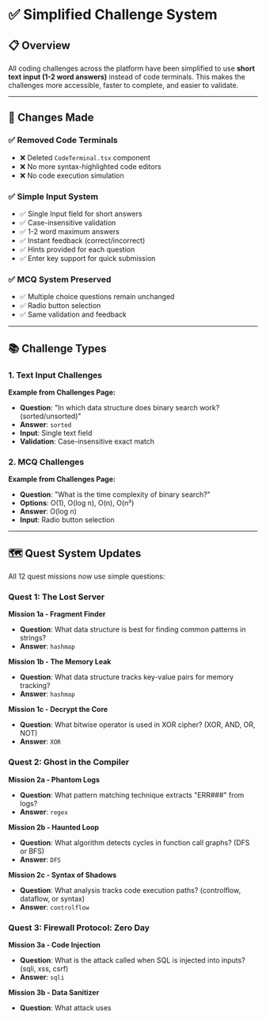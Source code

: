 # ✅ Simplified Challenge System

## 📋 Overview

All coding challenges across the platform have been simplified to use **short text input (1-2 word answers)** instead of code terminals. This makes the challenges more accessible, faster to complete, and easier to validate.

---

## 🎯 Changes Made

### ✅ **Removed Code Terminals**
- ❌ Deleted `CodeTerminal.tsx` component
- ❌ No more syntax-highlighted code editors
- ❌ No code execution simulation

### ✅ **Simple Input System**
- ✅ Single Input field for short answers
- ✅ Case-insensitive validation
- ✅ 1-2 word maximum answers
- ✅ Instant feedback (correct/incorrect)
- ✅ Hints provided for each question
- ✅ Enter key support for quick submission

### ✅ **MCQ System Preserved**
- ✅ Multiple choice questions remain unchanged
- ✅ Radio button selection
- ✅ Same validation and feedback

---

## 📚 Challenge Types

### **1. Text Input Challenges**
**Example from Challenges Page:**
- **Question**: "In which data structure does binary search work? (sorted/unsorted)"
- **Answer**: `sorted`
- **Input**: Single text field
- **Validation**: Case-insensitive exact match

### **2. MCQ Challenges**
**Example from Challenges Page:**
- **Question**: "What is the time complexity of binary search?"
- **Options**: O(1), O(log n), O(n), O(n²)
- **Answer**: O(log n)
- **Input**: Radio button selection

---

## 🗺️ Quest System Updates

All 12 quest missions now use simple questions:

### **Quest 1: The Lost Server**

**Mission 1a - Fragment Finder**
- **Question**: What data structure is best for finding common patterns in strings?
- **Answer**: `hashmap`

**Mission 1b - The Memory Leak**
- **Question**: What data structure tracks key-value pairs for memory tracking?
- **Answer**: `hashmap`

**Mission 1c - Decrypt the Core**
- **Question**: What bitwise operator is used in XOR cipher? (XOR, AND, OR, NOT)
- **Answer**: `XOR`

### **Quest 2: Ghost in the Compiler**

**Mission 2a - Phantom Logs**
- **Question**: What pattern matching technique extracts "ERR###" from logs?
- **Answer**: `regex`

**Mission 2b - Haunted Loop**
- **Question**: What algorithm detects cycles in function call graphs? (DFS or BFS)
- **Answer**: `DFS`

**Mission 2c - Syntax of Shadows**
- **Question**: What analysis tracks code execution paths? (controlflow, dataflow, or syntax)
- **Answer**: `controlflow`

### **Quest 3: Firewall Protocol: Zero Day**

**Mission 3a - Code Injection**
- **Question**: What is the attack called when SQL is injected into inputs? (sqli, xss, csrf)
- **Answer**: `sqli`

**Mission 3b - Data Sanitizer**
- **Question**: What attack uses <script> tags in input? (xss, csrf, sqli)
- **Answer**: `xss`

**Mission 3c - Patch Transmission**
- **Question**: What process arranges items in order by a key?
- **Answer**: `sorting`

### **Quest 4: Echoes of the Terminal**

**Mission 4a - The Encoded Message**
- **Question**: What's the reverse of encoding called?
- **Answer**: `decoding`

**Mission 4b - Crash Trace**
- **Question**: What LIFO data structure tracks function calls?
- **Answer**: `stack`

**Mission 4c - Reconstruct Timeline**
- **Question**: What type of sort preserves equal element order? (stable or unstable)
- **Answer**: `stable`

---

## 🎨 UI Consistency

### **Challenge Detail Page** (`/challenge/:id`)
- Text input challenges show:
  - Question in NeonCard
  - Single Input field
  - Hint box with lightbulb icon
  - Submit button
  - Result feedback (green/red)

- MCQ challenges show:
  - Question in NeonCard
  - Radio button options
  - Submit button
  - Result feedback (green/red)

### **Quest Detail Page** (`/quests/:id`)
- Mission modal shows:
  - Mission title
  - Description
  - Challenge question in NeonCard
  - Single Input field
  - Hint box with lightbulb icon
  - Submit/Reset buttons
  - Result feedback with confetti

---

## ⚙️ Technical Implementation

### **Input Component**
```tsx
<Input
  placeholder="Type your answer here (1-2 words)..."
  className="text-lg font-mono bg-input border-secondary/30"
  value={answer}
  onChange={(e) => setAnswer(e.target.value)}
  maxLength={50}
  onKeyDown={(e) => {
    if (e.key === 'Enter' && !submitted) {
      handleSubmit();
    }
  }}
/>
```

### **Validation Logic**
```tsx
const isCorrect = challenge.type === "mcq" 
  ? mcqAnswer === challenge.correctAnswer
  : answer.trim().toLowerCase() === challenge.correctAnswer.toLowerCase();
```

### **Mission Interface**
```typescript
export interface Mission {
  id: string;
  title: string;
  description: string;
  challenge: string;        // The question
  tags: string[];
  xp: number;
  difficulty: string;
  hint: string;
  successText: string;
  correctAnswer: string;    // The expected answer (1-2 words)
}
```

---

## 📊 Benefits

### ✅ **User Experience**
- **Faster completion** - No need to write full code
- **Less intimidating** - Simple questions vs coding
- **Clear expectations** - Exact answer format provided
- **Instant validation** - Know immediately if correct
- **Hints available** - Guidance for each question

### ✅ **Performance**
- **Faster rendering** - No syntax highlighting overhead
- **Simpler validation** - String comparison vs code execution
- **Smaller bundle** - No CodeMirror or similar libraries
- **Mobile friendly** - Input works better on mobile than code editors

### ✅ **Maintainability**
- **Easier to create** - Just add question and answer
- **Simpler testing** - String matching is straightforward
- **Less complexity** - No code execution simulation needed
- **Consistent UI** - Same pattern everywhere

---

## 🎯 Where Changes Apply

### ✅ **Updated Pages**
1. **ChallengeDetail.tsx** - Text input + MCQ support
2. **QuestDetailPage.tsx** - Text input in modal
3. **questsData.ts** - All missions updated with simple questions

### ✅ **Deleted Files**
1. **CodeTerminal.tsx** - No longer needed

### ✅ **Preserved Features**
- ✅ MCQ challenges (unchanged)
- ✅ Confetti animations
- ✅ XP rewards
- ✅ Progress tracking
- ✅ Hints system
- ✅ Success/error feedback
- ✅ Toast notifications

---

## 🔍 Example User Flow

### **Quest Mission Flow:**
1. User clicks "Start Mission" on mission card
2. Modal opens with mission details
3. User reads the challenge question
4. User types short answer (1-2 words) in input field
5. User clicks "Submit Answer" or presses Enter
6. System validates answer (case-insensitive)
7. If correct:
   - ✅ Confetti animation
   - ✅ Success message with successText
   - ✅ XP notification
   - ✅ Mission marked complete
   - ✅ Next mission unlocks
8. If incorrect:
   - ❌ Error feedback
   - ❌ Reset button appears
   - ❌ User can try again

### **Challenge Flow:**
1. User navigates to `/challenge/:id`
2. Sees challenge description
3. If text type: Enters answer in input field
4. If MCQ type: Selects radio button option
5. Submits answer
6. Gets instant feedback
7. If correct: XP earned, can retry
8. If incorrect: Can reset and try again

---

## 💡 Sample Questions Added

All questions now focus on **computer science concepts** rather than code writing:

- **Data Structures**: hashmap, stack, queue
- **Algorithms**: DFS, BFS, sorting, binary search
- **Security**: SQL injection, XSS, CSRF
- **Concepts**: encoding/decoding, time complexity
- **Analysis**: control flow, data flow

---

## 🚀 Future Enhancements

Potential additions:
- [ ] Auto-complete suggestions for common answers
- [ ] Multiple valid answers (e.g., "hashmap" or "hashtable")
- [ ] Case variations highlighted in hints
- [ ] Answer reveal after 3 wrong attempts
- [ ] Time tracking for leaderboards
- [ ] Difficulty-based hints (show after wrong attempts)

---

<div align="center">

**"Simpler questions. Faster learning. Same epic rewards."** ⚡📝

Every challenge now respects your time while testing your knowledge!

</div>

